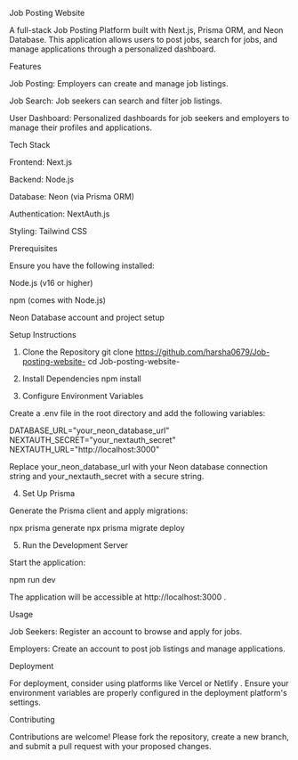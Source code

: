 Job Posting Website

A full-stack Job Posting Platform built with Next.js, Prisma ORM, and Neon Database. This application allows users to post jobs, search for jobs, and manage applications through a personalized dashboard.

Features

Job Posting: Employers can create and manage job listings.

Job Search: Job seekers can search and filter job listings.

User Dashboard: Personalized dashboards for job seekers and employers to manage their profiles and applications.

Tech Stack

Frontend: Next.js

Backend: Node.js

Database: Neon (via Prisma ORM)

Authentication: NextAuth.js

Styling: Tailwind CSS

Prerequisites

Ensure you have the following installed:

Node.js
 (v16 or higher)

npm
 (comes with Node.js)

Neon Database
 account and project setup

Setup Instructions
1. Clone the Repository
git clone https://github.com/harsha0679/Job-posting-website-
cd Job-posting-website-

2. Install Dependencies
npm install

3. Configure Environment Variables

Create a .env file in the root directory and add the following variables:

DATABASE_URL="your_neon_database_url"
NEXTAUTH_SECRET="your_nextauth_secret"
NEXTAUTH_URL="http://localhost:3000"


Replace your_neon_database_url with your Neon database connection string and your_nextauth_secret with a secure string.

4. Set Up Prisma

Generate the Prisma client and apply migrations:

npx prisma generate
npx prisma migrate deploy

5. Run the Development Server

Start the application:

npm run dev


The application will be accessible at http://localhost:3000
.

Usage

Job Seekers: Register an account to browse and apply for jobs.

Employers: Create an account to post job listings and manage applications.

Deployment

For deployment, consider using platforms like Vercel
 or Netlify
. Ensure your environment variables are properly configured in the deployment platform's settings.

Contributing

Contributions are welcome! Please fork the repository, create a new branch, and submit a pull request with your proposed changes.
